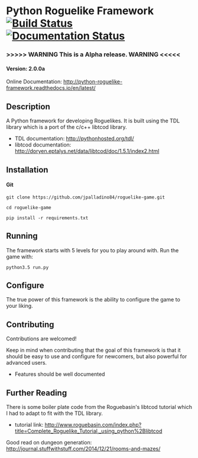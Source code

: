 # Python Roguelike Framework [![Build Status](https://travis-ci.org/jpalladino84/Python-Roguelike-Framework.svg?branch=master)](https://travis-ci.org/jpalladino84/Python-Roguelike-Framework) [![Documentation Status](https://readthedocs.org/projects/python-roguelike-framework/badge/?version=latest)](http://python-roguelike-framework.readthedocs.io/en/latest/?badge=latest)
### >>>>> WARNING This is a Alpha release. WARNING <<<<<
#### Version: 2.0.0a

Online Documentation:
http://python-roguelike-framework.readthedocs.io/en/latest/

## Description
A Python framework for developing Roguelikes.
It is built using the TDL library which is a port of the c/c++ libtcod library.
- TDL documentation: http://pythonhosted.org/tdl/
- libtcod documentation: http://doryen.eptalys.net/data/libtcod/doc/1.5.1/index2.html

## Installation
#### Git
```
git clone https://github.com/jpalladino84/roguelike-game.git

cd roguelike-game

pip install -r requirements.txt
```



## Running
The framework starts with 5 levels for you to play around with. Run the game with:

`python3.5 run.py`

## Configure
The true power of this framework is the ability to configure the game to your liking.


## Contributing
Contributions are welcomed!

Keep in mind when contributing that the goal of this framework is that it should be easy to
use and configure for newcomers, but also powerful for advanced users.
- Features should be well documented

## Further Reading
There is some boiler plate code from the Roguebasin's libtcod tutorial which I had to adapt to fit with the TDL library.
- tutorial link: http://www.roguebasin.com/index.php?title=Complete_Roguelike_Tutorial,_using_python%2Blibtcod

Good read on dungeon generation: http://journal.stuffwithstuff.com/2014/12/21/rooms-and-mazes/
